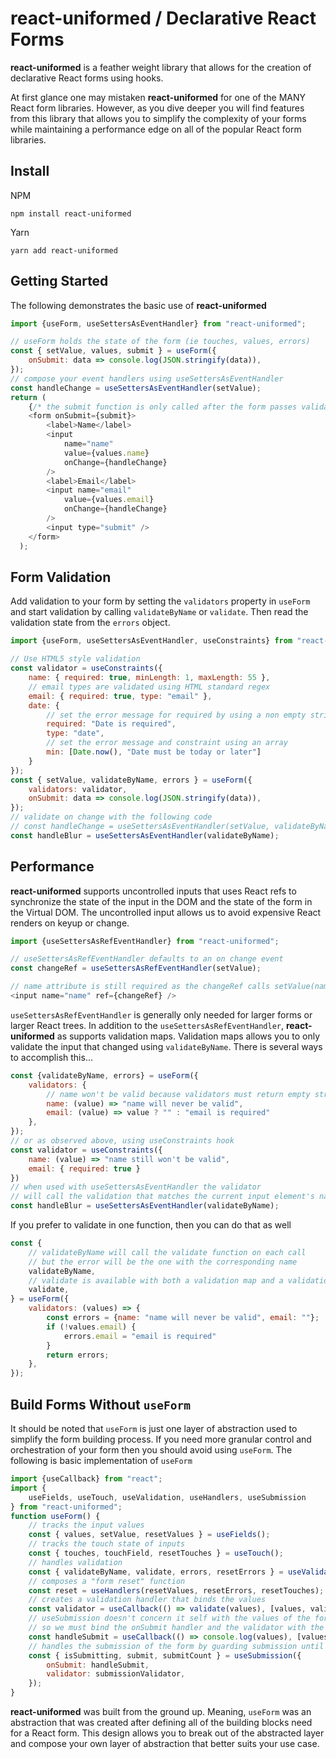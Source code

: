 # react-uniformed / **Declarative React Forms**

**react-uniformed** is a feather weight library that allows for the creation of declarative React forms using hooks.


At first glance one may mistaken **react-uniformed** for one of the MANY React form libraries. However, as you dive deeper you will find features from this library that allows you to simplify the complexity of your forms while maintaining a performance edge on all of the popular React form libraries.

## Install

NPM
```shell
npm install react-uniformed
```
Yarn
```shell
yarn add react-uniformed
```

## Getting Started
The following demonstrates the basic use of **react-uniformed**

```javascript
import {useForm, useSettersAsEventHandler} from "react-uniformed";

// useForm holds the state of the form (ie touches, values, errors)
const { setValue, values, submit } = useForm({
    onSubmit: data => console.log(JSON.stringify(data)),
});
// compose your event handlers using useSettersAsEventHandler
const handleChange = useSettersAsEventHandler(setValue);
return (
    {/* the submit function is only called after the form passes validation */}
    <form onSubmit={submit}>
        <label>Name</label>
        <input
            name="name"
            value={values.name}
            onChange={handleChange}
        />
        <label>Email</label>
        <input name="email"
            value={values.email}
            onChange={handleChange}
        />
        <input type="submit" />
    </form>
  );
```

## Form Validation
Add validation to your form by setting the `validators` property in `useForm` and start validation by calling `validateByName` or `validate`. Then read the validation state from the `errors` object.
```javascript
import {useForm, useSettersAsEventHandler, useConstraints} from "react-uniformed";

// Use HTML5 style validation
const validator = useConstraints({
    name: { required: true, minLength: 1, maxLength: 55 },
    // email types are validated using HTML standard regex
    email: { required: true, type: "email" },
    date: {
        // set the error message for required by using a non empty string
        required: "Date is required",
        type: "date",
        // set the error message and constraint using an array
        min: [Date.now(), "Date must be today or later"]
    }
});
const { setValue, validateByName, errors } = useForm({
    validators: validator,
    onSubmit: data => console.log(JSON.stringify(data)),
});
// validate on change with the following code
// const handleChange = useSettersAsEventHandler(setValue, validateByName);
const handleBlur = useSettersAsEventHandler(validateByName);
```

## Performance
**react-uniformed** supports uncontrolled inputs that uses React refs to synchronize the state of the input in the DOM and the state of the form in the Virtual DOM.  The uncontrolled input allows us to avoid expensive React renders on keyup or change.
```javascript
import {useSettersAsRefEventHandler} from "react-uniformed";

// useSettersAsRefEventHandler defaults to an on change event
const changeRef = useSettersAsRefEventHandler(setValue);

// name attribute is still required as the changeRef calls setValue(name, value) on change
<input name="name" ref={changeRef} />
```

`useSettersAsRefEventHandler` is generally only needed for larger forms or larger React trees. In addition to the `useSettersAsRefEventHandler`, **react-uniformed** as supports validation maps. Validation maps allows you to only validate the input that changed using `validateByName`. There is several ways to accomplish this...

```javascript
const {validateByName, errors} = useForm({
    validators: {
        // name won't be valid because validators must return empty string for valid values
        name: (value) => "name will never be valid",
        email: (value) => value ? "" : "email is required"
    },
});
// or as observed above, using useConstraints hook
const validator = useConstraints({
    name: (value) => "name still won't be valid",
    email: { required: true }
})
// when used with useSettersAsEventHandler the validator
// will call the validation that matches the current input element's name
const handleBlur = useSettersAsEventHandler(validateByName);
```
If you prefer to validate in one function, then you can do that as well
```javascript
const {
    // validateByName will call the validate function on each call
    // but the error will be the one with the corresponding name
    validateByName,
    // validate is available with both a validation map and a validation function
    validate,
} = useForm({
    validators: (values) => {
        const errors = {name: "name will never be valid", email: ""};
        if (!values.email) {
            errors.email = "email is required"
        }
        return errors;
    },
});
```
## Build Forms Without `useForm`
It should be noted that `useForm` is just one layer of abstraction used to simplify the form building process. If you need more granular control and orchestration of your form then you should avoid using `useForm`. The following is basic implementation of `useForm`
```javascript
import {useCallback} from "react";
import {
    useFields, useTouch, useValidation, useHandlers, useSubmission
} from "react-uniformed";
function useForm() {
    // tracks the input values
    const { values, setValue, resetValues } = useFields();
    // tracks the touch state of inputs
    const { touches, touchField, resetTouches } = useTouch();
    // handles validation
    const { validateByName, validate, errors, resetErrors } = useValidation(validators);
    // composes a "form reset" function
    const reset = useHandlers(resetValues, resetErrors, resetTouches);
    // creates a validation handler that binds the values
    const validator = useCallback(() => validate(values), [values, validate]);
    // useSubmission doesn't concern it self with the values of the form,
    // so we must bind the onSubmit handler and the validator with the values
    const handleSubmit = useCallback(() => console.log(values), [values]);
    // handles the submission of the form by guarding submission until all values are valid
    const { isSubmitting, submit, submitCount } = useSubmission({
        onSubmit: handleSubmit,
        validator: submissionValidator,
    });
}
```

**react-uniformed** was built from the ground up. Meaning, `useForm` was an abstraction that was created after defining all of the building blocks need for a React form.  This design allows you to break out of the abstracted layer and compose your own layer of abstraction that better suits your use case.